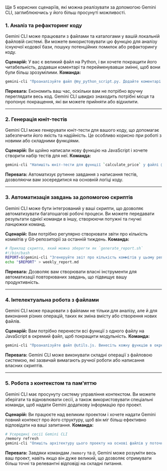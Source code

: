 Ще 5 корисних сценаріїв, які можна реалізувати за допомогою Gemini CLI, заглиблюючись у його більш просунуті можливості.

### 1. **Аналіз та рефакторинг коду**

Gemini CLI може працювати з файлами та каталогами у вашій локальній файловій системі. Ви можете використовувати цю функцію для аналізу існуючої кодової бази, пошуку потенційних помилок або рефакторингу коду.

**Сценарій:** У вас є великий файл на Python, і ви хочете покращити його читабельність, додавши коментарі та перейменувавши змінні, щоб вони були більш зрозумілими.
**Команда:**

```bash
gemini-cli "Проаналізуйте файл @my_python_script.py. Додайте коментарі до кожної функції та змінної. Якщо імена змінних неінформативні, запропонуйте більш підходящі."
```

**Перевага:** Економить ваш час, оскільки вам не потрібно вручну переглядати весь код. Gemini CLI швидко знаходить потрібні місця та пропонує покращення, які ви можете прийняти або відхилити.

-----

### 2. **Генерація юніт-тестів**

Gemini CLI може генерувати юніт-тести для вашого коду, що допомагає забезпечити його якість та надійність. Це особливо корисно при роботі з новими або складними функціями.

**Сценарій:** Ви щойно написали нову функцію на JavaScript і хочете створити набір тестів для неї.
**Команда:**

```bash
gemini-cli "Напишіть юніт-тести для функції `calculate_price` у файлі @product_logic.js. Тести повинні охоплювати різні сценарії, включаючи граничні випадки."
```

**Перевага:** Автоматизує рутинне завдання з написання тестів, дозволяючи вам зосередитися на основній логіці коду.

-----

### 3. **Автоматизація завдань за допомогою скриптів**

Gemini CLI може бути інтегрований у ваші скрипти, що дозволяє автоматизувати багатошагові робочі процеси. Ви можете передавати результати однієї команди в іншу, створюючи потужні та гнучкі ланцюжки команд.

**Сценарій:** Вам потрібно регулярно створювати звіти про кількість коммітів у Git-репозиторії за останній тиждень.
**Команда:**

```bash
# Приклад скрипта, який можна зберегти як `generate_report.sh`
#!/bin/bash
REPORT=$(gemini-cli "Згенеруйте звіт про кількість коммітів у цьому репозиторії за останній тиждень, використовуючи git log. Звіт повинен бути у форматі маркованого списку.")
echo "$REPORT" > weekly_report.md
```

**Перевага:** Дозволяє вам створювати власні інструменти для автоматизації повторюваних завдань, що підвищує вашу продуктивність.

-----

### 4. **Інтелектуальна робота з файлами**

Gemini CLI може працювати з файлами не тільки для аналізу, але й для виконання різних операцій, таких як зміна вмісту або створення нових файлів.

**Сценарій:** Вам потрібно перенести всі функції з одного файлу на JavaScript в окремий файл, щоб покращити модульність.
**Команда:**

```bash
gemini-cli "Проаналізуйте файл @utils.js. Винесіть кожну функцію в окремий файл, назвавши його за іменем функції. Видаліть функції з оригінального файлу та замініть їх імпортами."
```

**Перевага:** Gemini CLI може виконувати складні операції з файловою системою, які зазвичай вимагають ручної роботи або написання власних скриптів.

-----

### 5. **Робота з контекстом та пам'яттю**

Gemini CLI має просунуту систему управління контекстом. Ви можете зберігати та відновлювати сесії, а також використовувати спеціальні команди, щоб надати Gemini додаткову інформацію про проект.

**Сценарій:** Ви працюєте над великим проектом і хочете надати Gemini повний контекст про його структуру, щоб він міг більш ефективно відповідати на ваші запитання.
**Команда:**

```bash
# Усередині сесії Gemini CLI
/memory refresh
gemini-cli "Опишіть архітектуру цього проекту на основі файлів у поточному каталозі."
```

**Перевага:** Завдяки командам `/memory` та `@`, Gemini може розуміти весь ваш проект, навіть якщо він дуже великий, що дозволяє отримувати більш точні та релевантні відповіді на складні питання.
